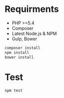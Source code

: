 Requirments
==
- PHP >=5.4
- Composer
- Latest Node.js & NPM
- Gulp, Bower

```sh
composer install
npm install
bower install
```

Test
==
```sh
npm test
```

